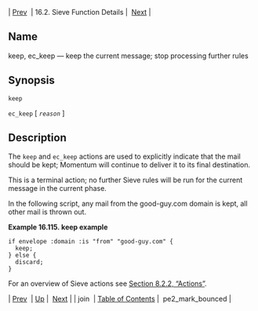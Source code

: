 | [Prev](sieve.ref.join)  | 16.2. Sieve Function Details |  [Next](sieve.ref.pe2_mark_bounced) |

<a name="sieve.ref.keep"></a>
## Name

keep, ec_keep — keep the current message; stop processing further rules

## Synopsis

`keep`

`ec_keep` [ *`reason`* ]

<a name="idp31035952"></a>
## Description

The `keep` and `ec_keep` actions are used to explicitly indicate that the mail should be kept; Momentum will continue to deliver it to its final destination.

This is a terminal action; no further Sieve rules will be run for the current message in the current phase.

In the following script, any mail from the good-guy.com domain is kept, all other mail is thrown out.

<a name="example.keep"></a>

**Example 16.115. keep example**

```
if envelope :domain :is "from" "good-guy.com" {
  keep;
} else {
  discard;
}
```

For an overview of Sieve actions see [Section 8.2.2, “Actions”](sieve.syntax.basic#sieve.syntax.basic.actions "8.2.2. Actions").

| [Prev](sieve.ref.join)  | [Up](sieve.ref.files) |  [Next](sieve.ref.pe2_mark_bounced) |
| join  | [Table of Contents](index) |  pe2_mark_bounced |
